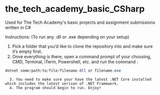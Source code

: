 # the_tech_academy_basic_CSharp
Used for The Tech Academy's basic projects and assignment submissions written in C# 



Instructions: (To run any .dll or .exe depending on your setup)

1. Pick a folder that you’d like to clone the repository into and make sure it’s empty first.
2. Onve everything is there, open a command prompt of your choosing, CMD, Terminal, iTerm, Powershell, etc. and run the command :

```c#
dotnet some/path/to/file/filename.dll or filename.exe
```

	  3. You need to make sure your have the latest .NET Core installed which includes the latest verison of .NET Framework.
   	  4. The program should begin to run. Enjoy!